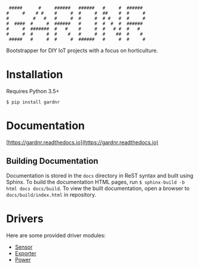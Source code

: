 ```
 #####      #     ######   ######   #     #  ######
#     #    # #    #     #  #     #  ##    #  #     #
#         #   #   #     #  #     #  # #   #  #     #
#  ####  #     #  ######   #     #  #  #  #  ######
#     #  #######  #   #    #     #  #   # #  #   #
#     #  #     #  #    #   #     #  #    ##  #    #
 #####   #     #  #     #  ######   #     #  #     #
```

Bootstrapper for DIY IoT projects with a focus on horticulture.

# Installation

Requires Python 3.5+

`$ pip install gardnr`

# Documentation

[https://gardnr.readthedocs.io](https://gardnr.readthedocs.io)

## Building Documentation

Documentation is stored in the `docs` directory in ReST syntax and built using Sphinx. To build the documentation HTML pages, run `$ sphinx-build -b html docs docs/build`. To view the built documentation, open a browser to `docs/build/index.html` in repository.

# Drivers

Here are some provided driver modules:

- [Sensor](https://github.com/search?q=org%3Agardnr+topic%3Asensor)
- [Exporter](https://github.com/search?q=org%3Agardnr+topic%3Aexporter)
- [Power](https://github.com/search?q=org%3Agardnr+topic%3Apower)
